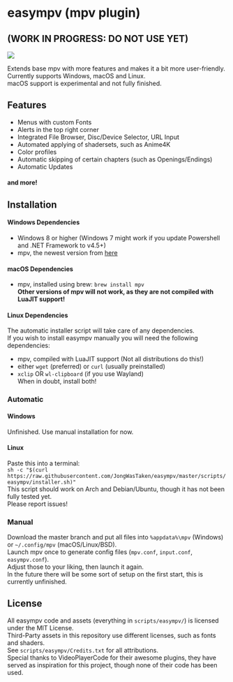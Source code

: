# easympv (mpv plugin)
## (WORK IN PROGRESS: DO NOT USE YET)  
![](https://smto.pw/mpv/images/preview.png)


Extends base mpv with more features and makes it a bit more user-friendly.  
Currently supports Windows, macOS and Linux.  
macOS support is experimental and not fully finished.

## Features
- Menus with custom Fonts
- Alerts in the top right corner
- Integrated File Browser, Disc/Device Selector, URL Input
- Automated applying of shadersets, such as Anime4K
- Color profiles
- Automatic skipping of certain chapters (such as Openings/Endings)
- Automatic Updates
#### and more!
## Installation
#### Windows Dependencies
- Windows 8 or higher (Windows 7 might work if you update Powershell and .NET Framework to v4.5+)
- mpv, the newest version from [here](https://sourceforge.net/projects/mpv-player-windows/files/64bit/)

#### macOS Dependencies
- mpv, installed using brew: `brew install mpv`  
**Other versions of mpv will not work, as they are not compiled with LuaJIT support!**

#### Linux Dependencies
The automatic installer script will take care of any dependencies.  
If you wish to install easympv manually you will need the following dependencies:
- mpv, compiled with LuaJIT support (Not all distributions do this!)
- either `wget` (preferred) or `curl` (usually preinstalled)
- `xclip` OR `wl-clipboard` (if you use Wayland)  
    When in doubt, install both!

### Automatic
#### Windows
Unfinished. Use manual installation for now.  

[//]: # (This sentence will be here once this is finished: Download the latest version from https://smto.pw/mpv/?#downloads.)  
#### Linux
Paste this into a terminal:  
`sh -c "$(curl https://raw.githubusercontent.com/JongWasTaken/easympv/master/scripts/easympv/installer.sh)"`  
This script should work on Arch and Debian/Ubuntu, though it has not been fully tested yet.  
Please report issues!  
### Manual
Download the master branch and put all files into `%appdata%\mpv` (Windows) or `~/.config/mpv` (macOS/Linux/BSD).  
Launch mpv once to generate config files (`mpv.conf`, `input.conf`, `easympv.conf`).  
Adjust those to your liking, then launch it again.  
In the future there will be some sort of setup on the first start, this is currently unfinished.  

## License
All easympv code and assets (everything in `scripts/easympv/`) is licensed under the MIT License.  
Third-Party assets in this repository use different licenses, such as fonts and shaders.  
See `scripts/easympv/Credits.txt` for all attributions.  
Special thanks to VideoPlayerCode for their awesome plugins, they have served as inspiration for this project, though none of their code has been used.  
